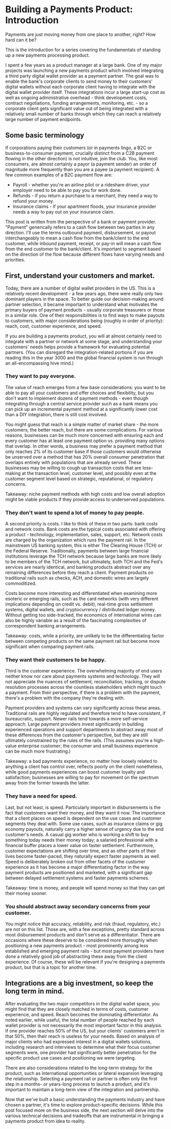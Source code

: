 # Building a Payments Product: Introduction

Payments are just moving money from one place to another, right? How hard can it be?

This is the introduction for a series covering the fundamentals of standing up a new payments processing product.

I spent a few years as a product manager at a large bank. One of my major projects was launching a new payments product which involved integrating a third party digital wallet provider as a payment partner. The goal was to enable the bank's corporate clients to send money to their customers' digital wallets without each corporate client having to integrate with the digital wallet provider itself. These integrations incur a large start-up cost as well as ongoing administrative overhead - think development costs, contract negotiations, funding arrangements, monitoring, etc. - so a corporate client gets significant value out of being integrated with a relatively small number of banks through which they can reach a relatively large number of payment endpoints.

## Some basic terminology

If corporations paying their customers (or in payments lingo, a B2C or business-to-consumer payment, crucially distinct from a C2B payment flowing in the other direction) is not intuitive, join the club. You, like most consumers, are almost certainly a payor (a payment sender) an order of magnitude more frequently than you are a payee (a payment recipient). A few common examples of a B2C payment flow are:
* Payroll - whether you're an airline pilot or a rideshare driver, your employer need to be able to pay you for work done.
* Refunds - if you return a purchase to a merchant, they need a way to refund your money.
* Insurance claims - if your apartment floods, your insurance provider needs a way to pay out on your insurance claim.

This post is written from the perspective of a bank or payment provider. "Payment" generically refers to a cash flow between two parties in any direction. I'll use the terms outbound payment, disbursement, or payout interchangeably to mean a cash flow from the bank/client to the end customer, while inbound payment, receipt, or pay-in will mean a cash flow from the end customer to the bank/client. It's important to segment based on the direction of the flow because different flows have varying needs and priorities.

## First, understand your customers and market.

Today, there are a number of digital wallet providers in the US. This is a relatively recent development - a few years ago, there were really only two dominant players in the space. To better guide our decision-making around partner selection, it became important to understand what motivates the primary buyers of payment products - usually corporate treasurers or those in a similar role. One of their responsibilities is to find ways to make payouts to customers, with major considerations being (roughly in order of priority): reach, cost, customer experience, and speed.

 If you are building a payments product, you will at almost certainly need to integrate with a partner or network at some stage, and understanding your customers' needs helps provide a framework for evaluating potential partners. (You can disregard the integration-related portions if you are reading this in the year 3000 and the global financial system is run through an all-encompassing hive mind.)

### They want to pay everyone.

The value of reach emerges from a few base considerations: you want to be able to pay all your customers and offer choices and flexibility, but you don't want to implement dozens of payment methods - even though integrating through a central service provider such as a bank means you can pick up an incremental payment method at a significantly lower cost than a DIY integration, there is still cost involved.

You might guess that reach is a simple matter of market share - the more customers, the better reach, but there are some complications. For various reasons, businesses can be much more concerned with ensuring each and every customer has at least one payment option vs. providing many options that overlap. In other words, a business may prefer a payment method that only reaches 2% of its customer base if those customers would otherwise be unserved over a method that has 20% overall consumer penetration that overlaps entirely with populations that are already served. These businesses may be willing to cough up transaction costs that are loss-making at the transaction level, customer level, and possibly even at the customer segment level based on strategic, reputational, or regulatory concerns.

Takeaway: niche payment methods with high costs and low overall adoption might be viable products if they provide access to underserved populations.

### They don't want to spend a lot of money to pay people.

A second priority is costs. I like to think of these in two parts: bank costs and network costs. Bank costs are the typical costs associated with offering a product - technology, implementation, sales, support, etc. Network costs are charged by the organization which runs the payment rail. In the mainstream US banking system, this is either The Clearing House (TCH) or the Federal Reserve. Traditionally, payments between large financial institutions leverage the TCH network because large banks are more likely to be members of the TCH network, but ultimately, both TCH and the Fed's services are nearly identical, and banking products abstract over any remaining differences before they reach a client. Payment products on traditional rails such as checks, ACH, and domestic wires are largely commoditized.

Costs become more interesting and differentiated when examining more esoteric or emerging rails, such as the card networks (with very different implications depending on credit vs. debit), real-time gross settlement systems, digital wallets, and cryptocurrency / distributed ledger money. Without getting too side-tracked, the economics of international wires can also be highly variable as a result of the fascinating complexities of correspondent banking arrangements.

Takeaway: costs, while a priority, are unlikely to be the differentiating factor between competing products on the same payment rail but become more significant when comparing payment rails.

### They want their customers to be happy.

Third is the customer experience. The overwhelming majority of end users neither know nor care about payments systems and technology. They will not appreciate the nuances of settlement, reconciliation, tracking, or dispute resolution processes across the countless stakeholders which might touch a payment. From their perspective, if there is a problem with the payment, there's a problem with the company they're dealing with.

Payment providers and systems can vary significantly across these areas. Traditional rails are highly regulated and therefore tend to have consistent, if bureaucratic, support. Newer rails tend towards a more self-service approach. Large payment providers invest significantly in building experienced operations and support departments to abstract away most of these differences from the customer's perspective, but they are still ultimately constrained by the rules of the rails. (This assumes you're a high-value enterprise customer; the consumer and small business experience can be much more frustrating.)

Takeaway: a bad payments experience, no matter how loosely related to anything a client has control over, reflects poorly on the client nonetheless, while good payments experiences can boost customer loyalty and satisfaction; businesses are willing to pay for movement on the spectrum away from the former towards the latter.

### They have a need for speed.

Last, but not least, is speed. Particularly important in disbursements is the fact that customers want their money, and they want it now. The importance that a client places on speed is dependent on the use cases and customer segments they deal with. Some use cases, such as insurance claims or gig economy payouts, naturally carry a higher sense of urgency due to the end customer's needs. A casual gig worker who is working a shift to buy something today needs their money today; a salaried professional with a financial buffer places a lower value on faster settlement. Furthermore, customer expectations are shifting over time, and as other parts of their lives become faster-paced, they naturally expect faster payments as well. Speed is deliberately broken out from other facets of the customer experience as it has become a major differentiating factor in the way payment products are positioned and marketed, with a significant gap between delayed settlement systems and faster payments schemes.

Takeaway: time is money, and people will spend money so that they can get their money sooner.

### You should abstract away secondary concerns from your customer.

You might notice that accuracy, reliability, and risk (fraud, regulatory, etc.) are not on this list. Those are, with a few exceptions, pretty standard across most disbursement products and don't serve as a differentiator. There are occasions where these deserve to be considered more thoroughly when positioning a new payments product - most prominently among less established and emerging payment rails - but most payment providers have done a relatively good job of abstracting these away from the client experience. Of course, these will be relevant if you're designing a payments product, but that is a topic for another time.

## Integrations are a big investment, so keep the long term in mind.

After evaluating the two major competitors in the digital wallet space, you might find that they are closely matched in terms of costs, customer experience, and speed. Reach becomes the dominating differentiator. As noted earlier, while useful, the total number of people reached by each wallet provider is not necessarily the most important factor in this analysis. If one provider reaches 50% of the US, but your clients' customers aren't in that 50%, then their reach is useless for your needs. Based on analysis of major clients who had expressed interest in a digital wallets solutions, including research and interviews to determine what their focus customer segments were, one provider had significantly better penetration for the specific product use cases and positioning we were targeting.

There are also considerations related to the long-term strategy for the product, such as international opportunities or lateral expansion leveraging the relationship. Selecting a payment rail or partner is often only the first step in a months- or years-long process to launch a product, and it's important to maintain a long-term view of the integration and partnership.

Now that we've built a basic understanding the payments industry and have chosen a partner, it's time to explore product-specific decisions. While this post focused more on the business side, the next section will delve into the various technical decisions and tradeoffs that are instrumental in bringing a payments product from idea to reality. 